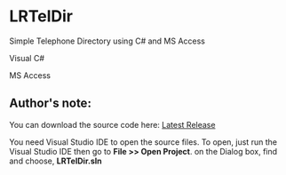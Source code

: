 # LRTelDir
Simple Telephone Directory using C# and MS Access

Visual C#
 
MS Access

## Author's note:

You can download the source code here:
[Latest Release](https://github.com/lamerock/LRTelDir/releases/latest)

You need Visual Studio IDE to open the source files.
To open, just run the Visual Studio IDE then go to
**File >> Open Project**.
on the Dialog box, find and choose,
**LRTelDir.sln**


